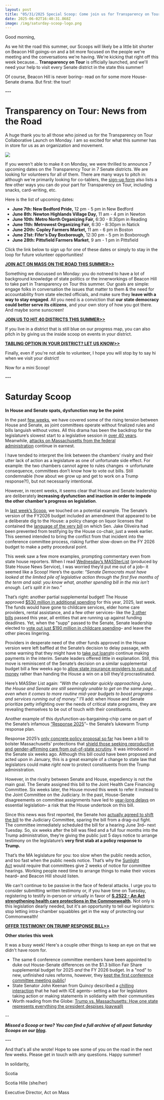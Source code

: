 ```yaml
---
layout: post
title: "05/31/2025 Special Scoop: Come join us for Transparency on Tour!"
date: 2025-06-02T16:40:31.868Z
image: /img/saturday-scoop-logo.png
---
```

Good morning,

As we hit the road this summer, our Scoops will likely be a little bit shorter on Beacon Hill goings-on and a bit more focused on the people we're meeting and the conversations we're having. We're kicking that right off this week because... **Transparency on Tour** is officially launched, and we'll need your help to visit every Senate district in the state this summer! 

Of course, Beacon Hill is never boring– read on for some more House-Senate drama. But first: the tour!

**\---**

# Transparency on Tour: News from the Road

A huge thank you to all those who joined us for the Transparency on Tour Collaborative Launch on Monday. I am so excited for what this summer has in store for us as an organization and movement. 

![](/img/transparency-on-tour-progress-3.png)

If you weren't able to make it on Monday, we were thrilled to announce 7 upcoming dates on the Transparency Tour in 7 Senate districts. We are looking for volunteers for all of them. There are many ways to pitch in: although we're primarily looking for co-tablers, the [sign-up form](https://click.everyaction.com/k/108712140/548783501/1893522956?utm_medium=&nvep=ew0KICAiVGVuYW50VXJpIjogIm5ncHZhbjovL3Zhbi9FQS9FQTAwNy8xLzkwMTUxIiwNCiAgIkRpc3RyaWJ1dGlvblVuaXF1ZUlkIjogIjEyZjM0NDE5LTIyM2UtZjAxMS1hNWYxLTYwNDViZGE5ZDk2YiIsDQogICJFbWFpbEFkZHJlc3MiOiAic2NvdGlhQGFjdG9ubWFzcy5vcmciDQp9&hmac=YxwCCEpAioh7RwSRofbCUHIFF2MRAXEqQ8CNauBBW1I=&emci=25b380c1-983d-f011-a5f1-6045bda9d96b&emdi=12f34419-223e-f011-a5f1-6045bda9d96b&ceid=34858207) also lists a few other ways you can do your part for Transparency on Tour, including snacks, card-writing, etc.  

Here is the list of upcoming dates: 

* **June 7th: New Bedford Pride,** 12 pm - 5 pm in New Bedford
* **June 8th: Newton Highlands Village Day,** 11 am - 4 pm in Newton
* **June 10th: Metro North Organizing Fair,** 6:30 - 8:30pm in Reading
* **June 11th: Metrowest Organizing Fair,** 6:30 - 8:30pm in Natick
* **June 20th:** **Copley Farmers Market,** 11 am - 6 pm in Boston
* **June 21st: Fifer’s Day Boxborough,** 12:30 pm - 5 pm in Boxborough
* **June 28th: Pittsfield Farmers Market**, 9 am - 1 pm in Pittsfield

Click the link below to sign up for one of these dates or simply to stay in the loop for future volunteer opportunities!

**[JOIN ACT ON MASS ON THE ROAD THIS SUMMER>>](https://click.everyaction.com/k/108712141/548783502/1893522956?usp=dialog&utm_medium=&nvep=ew0KICAiVGVuYW50VXJpIjogIm5ncHZhbjovL3Zhbi9FQS9FQTAwNy8xLzkwMTUxIiwNCiAgIkRpc3RyaWJ1dGlvblVuaXF1ZUlkIjogIjEyZjM0NDE5LTIyM2UtZjAxMS1hNWYxLTYwNDViZGE5ZDk2YiIsDQogICJFbWFpbEFkZHJlc3MiOiAic2NvdGlhQGFjdG9ubWFzcy5vcmciDQp9&hmac=YxwCCEpAioh7RwSRofbCUHIFF2MRAXEqQ8CNauBBW1I=&emci=25b380c1-983d-f011-a5f1-6045bda9d96b&emdi=12f34419-223e-f011-a5f1-6045bda9d96b&ceid=34858207)**

Something we discussed on Monday: you do notneed to have a lot of background knowledge of state politics or the innerworkings of Beacon Hill to take part in Transparency on Tour this summer. Our goals are simple: engage folks in conversation the issues that matter to them & the need for accountability from state elected officials, and make sure they **leave with a way to stay engaged**. All you need is a conviction that **our state democracy could better serve its citizens**, and your own story of how you got there. And maybe some sunscreen! 

**[JOIN US TO HIT 40 DISTRICTS THIS SUMMER>>](https://click.everyaction.com/k/108712142/548783503/1893522956?usp=dialog&utm_medium=&nvep=ew0KICAiVGVuYW50VXJpIjogIm5ncHZhbjovL3Zhbi9FQS9FQTAwNy8xLzkwMTUxIiwNCiAgIkRpc3RyaWJ1dGlvblVuaXF1ZUlkIjogIjEyZjM0NDE5LTIyM2UtZjAxMS1hNWYxLTYwNDViZGE5ZDk2YiIsDQogICJFbWFpbEFkZHJlc3MiOiAic2NvdGlhQGFjdG9ubWFzcy5vcmciDQp9&hmac=YxwCCEpAioh7RwSRofbCUHIFF2MRAXEqQ8CNauBBW1I=&emci=25b380c1-983d-f011-a5f1-6045bda9d96b&emdi=12f34419-223e-f011-a5f1-6045bda9d96b&ceid=34858207)**

If you live in a district that is still blue on our progress map, you can also pitch in by giving us the inside scoop on events in your district.

**[TABLING OPTION IN YOUR DISTRICT? LET US KNOW>>](https://click.everyaction.com/k/108712143/548783504/1076940564?usp=dialog&utm_medium=&nvep=ew0KICAiVGVuYW50VXJpIjogIm5ncHZhbjovL3Zhbi9FQS9FQTAwNy8xLzkwMTUxIiwNCiAgIkRpc3RyaWJ1dGlvblVuaXF1ZUlkIjogIjEyZjM0NDE5LTIyM2UtZjAxMS1hNWYxLTYwNDViZGE5ZDk2YiIsDQogICJFbWFpbEFkZHJlc3MiOiAic2NvdGlhQGFjdG9ubWFzcy5vcmciDQp9&hmac=YxwCCEpAioh7RwSRofbCUHIFF2MRAXEqQ8CNauBBW1I=&emci=25b380c1-983d-f011-a5f1-6045bda9d96b&emdi=12f34419-223e-f011-a5f1-6045bda9d96b&ceid=34858207)**

Finally, even if you're not able to volunteer, I hope you will stop by to say hi when we visit your district! 

Now for a mini Scoop!

**\---**

# Saturday Scoop

**In House and Senate spats, dysfunction may be the point**

In the past [few weeks](https://click.everyaction.com/k/108712144/548783505/-295551053?utm_medium=&nvep=ew0KICAiVGVuYW50VXJpIjogIm5ncHZhbjovL3Zhbi9FQS9FQTAwNy8xLzkwMTUxIiwNCiAgIkRpc3RyaWJ1dGlvblVuaXF1ZUlkIjogIjEyZjM0NDE5LTIyM2UtZjAxMS1hNWYxLTYwNDViZGE5ZDk2YiIsDQogICJFbWFpbEFkZHJlc3MiOiAic2NvdGlhQGFjdG9ubWFzcy5vcmciDQp9&hmac=YxwCCEpAioh7RwSRofbCUHIFF2MRAXEqQ8CNauBBW1I=&emci=25b380c1-983d-f011-a5f1-6045bda9d96b&emdi=12f34419-223e-f011-a5f1-6045bda9d96b&ceid=34858207), we have covered some of the rising tension between House and Senate, as joint committees operate without finalized rules and bills languish without votes. All this drama has been the backdrop for the legislature’s slowest start to a legislative session in [over 40 years](https://click.everyaction.com/k/108712145/548783506/1730722389?utm_medium=&nvep=ew0KICAiVGVuYW50VXJpIjogIm5ncHZhbjovL3Zhbi9FQS9FQTAwNy8xLzkwMTUxIiwNCiAgIkRpc3RyaWJ1dGlvblVuaXF1ZUlkIjogIjEyZjM0NDE5LTIyM2UtZjAxMS1hNWYxLTYwNDViZGE5ZDk2YiIsDQogICJFbWFpbEFkZHJlc3MiOiAic2NvdGlhQGFjdG9ubWFzcy5vcmciDQp9&hmac=YxwCCEpAioh7RwSRofbCUHIFF2MRAXEqQ8CNauBBW1I=&emci=25b380c1-983d-f011-a5f1-6045bda9d96b&emdi=12f34419-223e-f011-a5f1-6045bda9d96b&ceid=34858207). Meanwhile, [attacks on Massachusetts from the federal administration](https://click.everyaction.com/k/108712146/548783507/1199544932?s_campaign=breakingnews%3Anewsletter&fbclid=IwY2xjawKj52pleHRuA2FlbQIxMQBicmlkETE4U0gyQTR4S0ZFV3ZQb3RkAR4yzNktuh9ch_TJrdOou6k9DPIeoCnJ4t-OnU22m-qCU6BFqbnRtROv1pxRgg_aem_zJ4z_xJ-hQE3OtY7iWMzEg&utm_medium=&nvep=ew0KICAiVGVuYW50VXJpIjogIm5ncHZhbjovL3Zhbi9FQS9FQTAwNy8xLzkwMTUxIiwNCiAgIkRpc3RyaWJ1dGlvblVuaXF1ZUlkIjogIjEyZjM0NDE5LTIyM2UtZjAxMS1hNWYxLTYwNDViZGE5ZDk2YiIsDQogICJFbWFpbEFkZHJlc3MiOiAic2NvdGlhQGFjdG9ubWFzcy5vcmciDQp9&hmac=YxwCCEpAioh7RwSRofbCUHIFF2MRAXEqQ8CNauBBW1I=&emci=25b380c1-983d-f011-a5f1-6045bda9d96b&emdi=12f34419-223e-f011-a5f1-6045bda9d96b&ceid=34858207) continue in earnest. 

I have tended to interpret the link between the chambers’ rivalry and their utter lack of action as a legislature as one of unfortunate side effect. For example: the two chambers cannot agree to rules changes → unfortunate consequence, committees don’t know how to vote out bills. Still condemnable (how about we grow up and get to work on a Trump response?!), but not necessarily intentional. 

However, in recent weeks, it seems clear that House and Senate leadership are deliberately **increasing dysfunction and inaction in order to impede the other chamber’s progress on legislation**. 

In [last week’s Scoop](https://click.everyaction.com/k/108712147/548783508/-1773808333?utm_medium=&nvep=ew0KICAiVGVuYW50VXJpIjogIm5ncHZhbjovL3Zhbi9FQS9FQTAwNy8xLzkwMTUxIiwNCiAgIkRpc3RyaWJ1dGlvblVuaXF1ZUlkIjogIjEyZjM0NDE5LTIyM2UtZjAxMS1hNWYxLTYwNDViZGE5ZDk2YiIsDQogICJFbWFpbEFkZHJlc3MiOiAic2NvdGlhQGFjdG9ubWFzcy5vcmciDQp9&hmac=YxwCCEpAioh7RwSRofbCUHIFF2MRAXEqQ8CNauBBW1I=&emci=25b380c1-983d-f011-a5f1-6045bda9d96b&emdi=12f34419-223e-f011-a5f1-6045bda9d96b&ceid=34858207), we touched on a potential example. The Senate’s version of the FY2026 budget included an amendment that appeared to be a deliberate dig to the House: a policy change on liquor licenses that contained the [language of the very bill](https://click.everyaction.com/k/108712148/548783509/-1407581124?utm_medium=&nvep=ew0KICAiVGVuYW50VXJpIjogIm5ncHZhbjovL3Zhbi9FQS9FQTAwNy8xLzkwMTUxIiwNCiAgIkRpc3RyaWJ1dGlvblVuaXF1ZUlkIjogIjEyZjM0NDE5LTIyM2UtZjAxMS1hNWYxLTYwNDViZGE5ZDk2YiIsDQogICJFbWFpbEFkZHJlc3MiOiAic2NvdGlhQGFjdG9ubWFzcy5vcmciDQp9&hmac=YxwCCEpAioh7RwSRofbCUHIFF2MRAXEqQ8CNauBBW1I=&emci=25b380c1-983d-f011-a5f1-6045bda9d96b&emdi=12f34419-223e-f011-a5f1-6045bda9d96b&ceid=34858207) on which Sen. Jake Oliveira had been prevented from testifying by the House co-chair, just a week earlier. This seemed intended to bring the conflict from that incident into the conference committee process, risking further slow-down on the FY 2026 budget to make a petty procedural point. 

This week saw a few more examples, prompting commentary even from state house reporters. When I read [Wednesday’s MASSterList](https://click.everyaction.com/k/108712149/548783510/-1435261160?utm_medium=&nvep=ew0KICAiVGVuYW50VXJpIjogIm5ncHZhbjovL3Zhbi9FQS9FQTAwNy8xLzkwMTUxIiwNCiAgIkRpc3RyaWJ1dGlvblVuaXF1ZUlkIjogIjEyZjM0NDE5LTIyM2UtZjAxMS1hNWYxLTYwNDViZGE5ZDk2YiIsDQogICJFbWFpbEFkZHJlc3MiOiAic2NvdGlhQGFjdG9ubWFzcy5vcmciDQp9&hmac=YxwCCEpAioh7RwSRofbCUHIFF2MRAXEqQ8CNauBBW1I=&emci=25b380c1-983d-f011-a5f1-6045bda9d96b&emdi=12f34419-223e-f011-a5f1-6045bda9d96b&ceid=34858207) (produced by State House News Service), I was worried they’d put me out of a job– it seemed like a Scoop! Here’s the quote: *“Senate Democrats must have looked at the limited pile of legislative action through the first five months of the term and said: you know what, another spending bill in the mix isn’t enough. Let’s split it in two.”*

That’s right: another partial supplemental budget! The House approved [$530 million in additional spending](https://click.everyaction.com/k/108712150/548783511/-346122541?utm_medium=&nvep=ew0KICAiVGVuYW50VXJpIjogIm5ncHZhbjovL3Zhbi9FQS9FQTAwNy8xLzkwMTUxIiwNCiAgIkRpc3RyaWJ1dGlvblVuaXF1ZUlkIjogIjEyZjM0NDE5LTIyM2UtZjAxMS1hNWYxLTYwNDViZGE5ZDk2YiIsDQogICJFbWFpbEFkZHJlc3MiOiAic2NvdGlhQGFjdG9ubWFzcy5vcmciDQp9&hmac=YxwCCEpAioh7RwSRofbCUHIFF2MRAXEqQ8CNauBBW1I=&emci=25b380c1-983d-f011-a5f1-6045bda9d96b&emdi=12f34419-223e-f011-a5f1-6045bda9d96b&ceid=34858207) for this year, 2025, last week. The funds would have gone to childcare services, elder home care providers, rental assistance, and a few other services– like the [3 other bills](https://click.everyaction.com/k/108712151/548783512/-295551053?utm_medium=&nvep=ew0KICAiVGVuYW50VXJpIjogIm5ncHZhbjovL3Zhbi9FQS9FQTAwNy8xLzkwMTUxIiwNCiAgIkRpc3RyaWJ1dGlvblVuaXF1ZUlkIjogIjEyZjM0NDE5LTIyM2UtZjAxMS1hNWYxLTYwNDViZGE5ZDk2YiIsDQogICJFbWFpbEFkZHJlc3MiOiAic2NvdGlhQGFjdG9ubWFzcy5vcmciDQp9&hmac=YxwCCEpAioh7RwSRofbCUHIFF2MRAXEqQ8CNauBBW1I=&emci=25b380c1-983d-f011-a5f1-6045bda9d96b&emdi=12f34419-223e-f011-a5f1-6045bda9d96b&ceid=34858207) passed this year, all entities that are running up against funding deadlines. Yet, when the "supp" passed to the Senate, Senate leadership elected to [vote out just $190 million in childcare spending](https://click.everyaction.com/k/108712152/548783513/1619352978?utm_medium=&nvep=ew0KICAiVGVuYW50VXJpIjogIm5ncHZhbjovL3Zhbi9FQS9FQTAwNy8xLzkwMTUxIiwNCiAgIkRpc3RyaWJ1dGlvblVuaXF1ZUlkIjogIjEyZjM0NDE5LTIyM2UtZjAxMS1hNWYxLTYwNDViZGE5ZDk2YiIsDQogICJFbWFpbEFkZHJlc3MiOiAic2NvdGlhQGFjdG9ubWFzcy5vcmciDQp9&hmac=YxwCCEpAioh7RwSRofbCUHIFF2MRAXEqQ8CNauBBW1I=&emci=25b380c1-983d-f011-a5f1-6045bda9d96b&emdi=12f34419-223e-f011-a5f1-6045bda9d96b&ceid=34858207)– and leave the other pieces lingering. 

Providers in desperate need of the other funds approved in the House version were left baffled at the Senate’s decision to delay passage, with some warning that they might have to [take out loans](https://click.everyaction.com/k/108712153/548783514/1619352978?utm_medium=&nvep=ew0KICAiVGVuYW50VXJpIjogIm5ncHZhbjovL3Zhbi9FQS9FQTAwNy8xLzkwMTUxIiwNCiAgIkRpc3RyaWJ1dGlvblVuaXF1ZUlkIjogIjEyZjM0NDE5LTIyM2UtZjAxMS1hNWYxLTYwNDViZGE5ZDk2YiIsDQogICJFbWFpbEFkZHJlc3MiOiAic2NvdGlhQGFjdG9ubWFzcy5vcmciDQp9&hmac=YxwCCEpAioh7RwSRofbCUHIFF2MRAXEqQ8CNauBBW1I=&emci=25b380c1-983d-f011-a5f1-6045bda9d96b&emdi=12f34419-223e-f011-a5f1-6045bda9d96b&ceid=34858207)to continue making payments in the interim. Senate leaders offered little in explanation. Still, this move is reminiscent of the Senate’s decision on a similar supplemental budget bill a few weeks ago to [allow state insurance providers to run out of money](https://click.everyaction.com/k/108712154/548783515/-295551053?utm_medium=&nvep=ew0KICAiVGVuYW50VXJpIjogIm5ncHZhbjovL3Zhbi9FQS9FQTAwNy8xLzkwMTUxIiwNCiAgIkRpc3RyaWJ1dGlvblVuaXF1ZUlkIjogIjEyZjM0NDE5LTIyM2UtZjAxMS1hNWYxLTYwNDViZGE5ZDk2YiIsDQogICJFbWFpbEFkZHJlc3MiOiAic2NvdGlhQGFjdG9ubWFzcy5vcmciDQp9&hmac=YxwCCEpAioh7RwSRofbCUHIFF2MRAXEqQ8CNauBBW1I=&emci=25b380c1-983d-f011-a5f1-6045bda9d96b&emdi=12f34419-223e-f011-a5f1-6045bda9d96b&ceid=34858207) rather than handing the House a win on a bill they’d procrastinated. 

Here’s MASSter List again: *“With the calendar quickly approaching June, the House and Senate are still seemingly unable to get on the same page… even when it comes to more routine mid-year budgets to boost programs and services running out of money.”* I’ll add: when House and Senate prioritize petty infighting over the needs of critical state programs, they are revealing themselves to be out of touch with their constituents. 

Another example of this dysfunction-as-bargaining-chip came on part of the Senate’s infamous [“Response 2025](https://click.everyaction.com/k/108712155/548783516/494935022?utm_medium=&nvep=ew0KICAiVGVuYW50VXJpIjogIm5ncHZhbjovL3Zhbi9FQS9FQTAwNy8xLzkwMTUxIiwNCiAgIkRpc3RyaWJ1dGlvblVuaXF1ZUlkIjogIjEyZjM0NDE5LTIyM2UtZjAxMS1hNWYxLTYwNDViZGE5ZDk2YiIsDQogICJFbWFpbEFkZHJlc3MiOiAic2NvdGlhQGFjdG9ubWFzcy5vcmciDQp9&hmac=YxwCCEpAioh7RwSRofbCUHIFF2MRAXEqQ8CNauBBW1I=&emci=25b380c1-983d-f011-a5f1-6045bda9d96b&emdi=12f34419-223e-f011-a5f1-6045bda9d96b&ceid=34858207)”– the Senate’s lukewarm Trump response plan. 

Response 2025’s [only concrete policy proposal so far](https://click.everyaction.com/k/108712158/548783517/-771627380?utm_medium=&nvep=ew0KICAiVGVuYW50VXJpIjogIm5ncHZhbjovL3Zhbi9FQS9FQTAwNy8xLzkwMTUxIiwNCiAgIkRpc3RyaWJ1dGlvblVuaXF1ZUlkIjogIjEyZjM0NDE5LTIyM2UtZjAxMS1hNWYxLTYwNDViZGE5ZDk2YiIsDQogICJFbWFpbEFkZHJlc3MiOiAic2NvdGlhQGFjdG9ubWFzcy5vcmciDQp9&hmac=YxwCCEpAioh7RwSRofbCUHIFF2MRAXEqQ8CNauBBW1I=&emci=25b380c1-983d-f011-a5f1-6045bda9d96b&emdi=12f34419-223e-f011-a5f1-6045bda9d96b&ceid=34858207) has been a bill to bolster Massachusetts’ protections that [shield those seeking reproductive and gender-affirming care from out-of-state scrutiny](https://click.everyaction.com/k/108712160/548783518/-1726670762?utm_source=ActiveCampaign&utm_medium=email&utm_content=On%20reproductive%20and%20transgender%20care%2C%20Massachusetts%20urged%20not%20to%20rest%20on%20its%20laurels&utm_campaign=DL%2005-29-25&&nvep=ew0KICAiVGVuYW50VXJpIjogIm5ncHZhbjovL3Zhbi9FQS9FQTAwNy8xLzkwMTUxIiwNCiAgIkRpc3RyaWJ1dGlvblVuaXF1ZUlkIjogIjEyZjM0NDE5LTIyM2UtZjAxMS1hNWYxLTYwNDViZGE5ZDk2YiIsDQogICJFbWFpbEFkZHJlc3MiOiAic2NvdGlhQGFjdG9ubWFzcy5vcmciDQp9&hmac=YxwCCEpAioh7RwSRofbCUHIFF2MRAXEqQ8CNauBBW1I=&emci=25b380c1-983d-f011-a5f1-6045bda9d96b&emdi=12f34419-223e-f011-a5f1-6045bda9d96b&ceid=34858207). It was introduced in the Senate six weeks ago. Although this bill could have been proposed and acted upon in January, this is a great example of a change to state law that legislators could make *right now* to protect constituents from the Trump administration. 

However, in the rivalry between Senate and House, expediency is not the main goal. The Senate assigned this bill to the Joint Health Care Financing Committee. Six weeks later, the House moved this week to refer it instead to the Joint Committee on the Judiciary. In the past, House-Senate disagreements on committee assignments have led to [year-long delays](https://click.everyaction.com/k/108712163/548783519/-771627380?utm_medium=&nvep=ew0KICAiVGVuYW50VXJpIjogIm5ncHZhbjovL3Zhbi9FQS9FQTAwNy8xLzkwMTUxIiwNCiAgIkRpc3RyaWJ1dGlvblVuaXF1ZUlkIjogIjEyZjM0NDE5LTIyM2UtZjAxMS1hNWYxLTYwNDViZGE5ZDk2YiIsDQogICJFbWFpbEFkZHJlc3MiOiAic2NvdGlhQGFjdG9ubWFzcy5vcmciDQp9&hmac=YxwCCEpAioh7RwSRofbCUHIFF2MRAXEqQ8CNauBBW1I=&emci=25b380c1-983d-f011-a5f1-6045bda9d96b&emdi=12f34419-223e-f011-a5f1-6045bda9d96b&ceid=34858207) on essential legislation– a risk that the House undertook on this bill. 

Since this news was first reported, the Senate *has* [actually agreed to shift the bill](https://click.everyaction.com/k/108712164/548783520/1157196357?utm_medium=&nvep=ew0KICAiVGVuYW50VXJpIjogIm5ncHZhbjovL3Zhbi9FQS9FQTAwNy8xLzkwMTUxIiwNCiAgIkRpc3RyaWJ1dGlvblVuaXF1ZUlkIjogIjEyZjM0NDE5LTIyM2UtZjAxMS1hNWYxLTYwNDViZGE5ZDk2YiIsDQogICJFbWFpbEFkZHJlc3MiOiAic2NvdGlhQGFjdG9ubWFzcy5vcmciDQp9&hmac=YxwCCEpAioh7RwSRofbCUHIFF2MRAXEqQ8CNauBBW1I=&emci=25b380c1-983d-f011-a5f1-6045bda9d96b&emdi=12f34419-223e-f011-a5f1-6045bda9d96b&ceid=34858207) to the Judiciary Committee, sparing the bill from a drag-out fight. The committee immediately scheduled the bill for a hearing June 3rd– next Tuesday. So, six weeks after the bill was filed and a full four months into the Trump administration, they’re giving the public just 5 days notice to arrange testimony on the legislature’s **very first stab at a policy response to Trump.** 

That’s the MA legislature for you: too slow when the public needs action, and too fast when the public needs notice. That’s why the [Sunlight Act](https://click.everyaction.com/k/108712165/548783521/-740582556?utm_medium=&nvep=ew0KICAiVGVuYW50VXJpIjogIm5ncHZhbjovL3Zhbi9FQS9FQTAwNy8xLzkwMTUxIiwNCiAgIkRpc3RyaWJ1dGlvblVuaXF1ZUlkIjogIjEyZjM0NDE5LTIyM2UtZjAxMS1hNWYxLTYwNDViZGE5ZDk2YiIsDQogICJFbWFpbEFkZHJlc3MiOiAic2NvdGlhQGFjdG9ubWFzcy5vcmciDQp9&hmac=YxwCCEpAioh7RwSRofbCUHIFF2MRAXEqQ8CNauBBW1I=&emci=25b380c1-983d-f011-a5f1-6045bda9d96b&emdi=12f34419-223e-f011-a5f1-6045bda9d96b&ceid=34858207) would require that committees give 2 weeks of notice for committee hearings. Working people need time to arrange things to make their voices heard– and Beacon Hill should listen. 

We can't continue to be passive in the face of federal attacks. I urge you to consider submitting written testimony or, if you have time on Tuesday, registering to testify in-person or virtually in favor of **[S.2522 - An Act strengthening health care protections in the Commonwealth](https://click.everyaction.com/k/108712166/548783522/1157196357?utm_medium=&nvep=ew0KICAiVGVuYW50VXJpIjogIm5ncHZhbjovL3Zhbi9FQS9FQTAwNy8xLzkwMTUxIiwNCiAgIkRpc3RyaWJ1dGlvblVuaXF1ZUlkIjogIjEyZjM0NDE5LTIyM2UtZjAxMS1hNWYxLTYwNDViZGE5ZDk2YiIsDQogICJFbWFpbEFkZHJlc3MiOiAic2NvdGlhQGFjdG9ubWFzcy5vcmciDQp9&hmac=YxwCCEpAioh7RwSRofbCUHIFF2MRAXEqQ8CNauBBW1I=&emci=25b380c1-983d-f011-a5f1-6045bda9d96b&emdi=12f34419-223e-f011-a5f1-6045bda9d96b&ceid=34858207).** Not only is this legislation dearly needed, but it's an opportunity to tell our legislators: stop letting intra-chamber squabbles get in the way of protecting our Commonwealth!

**[OFFER TESTIMONY ON TRUMP RESPONSE BILL>>](https://click.everyaction.com/k/108712167/548783530/345574372?id=a36UCyb_E0uuHFc8Z1DIiLsxEr4sxeFIv3j8Iy6UZZRUMjlQUUhPOFZZTEQxMTZNQVRaSlA4WDUxWi4u&route=shorturl&utm_medium=&nvep=ew0KICAiVGVuYW50VXJpIjogIm5ncHZhbjovL3Zhbi9FQS9FQTAwNy8xLzkwMTUxIiwNCiAgIkRpc3RyaWJ1dGlvblVuaXF1ZUlkIjogIjEyZjM0NDE5LTIyM2UtZjAxMS1hNWYxLTYwNDViZGE5ZDk2YiIsDQogICJFbWFpbEFkZHJlc3MiOiAic2NvdGlhQGFjdG9ubWFzcy5vcmciDQp9&hmac=YxwCCEpAioh7RwSRofbCUHIFF2MRAXEqQ8CNauBBW1I=&emci=25b380c1-983d-f011-a5f1-6045bda9d96b&emdi=12f34419-223e-f011-a5f1-6045bda9d96b&ceid=34858207)**

**Other stories this week**

It was a busy week! Here's a couple other things to keep an eye on that we didn't have room for.

* The same 6 conference committee members have been appointed to duke out House-Senate differences on the $1.3 billion Fair Share supplemental budget for 2025 *and* the FY 2026 budget. In a "nod" to new, unfinished rules reforms, however, they [kept the first conference committee meeting public](https://click.everyaction.com/k/108712168/548783539/536734563?utm_medium=&nvep=ew0KICAiVGVuYW50VXJpIjogIm5ncHZhbjovL3Zhbi9FQS9FQTAwNy8xLzkwMTUxIiwNCiAgIkRpc3RyaWJ1dGlvblVuaXF1ZUlkIjogIjEyZjM0NDE5LTIyM2UtZjAxMS1hNWYxLTYwNDViZGE5ZDk2YiIsDQogICJFbWFpbEFkZHJlc3MiOiAic2NvdGlhQGFjdG9ubWFzcy5vcmciDQp9&hmac=YxwCCEpAioh7RwSRofbCUHIFF2MRAXEqQ8CNauBBW1I=&emci=25b380c1-983d-f011-a5f1-6045bda9d96b&emdi=12f34419-223e-f011-a5f1-6045bda9d96b&ceid=34858207)!
* State Senator John Keenan from Quincy described a [chilling interaction](https://click.everyaction.com/k/108712169/548783547/1717951915?utm_medium=&nvep=ew0KICAiVGVuYW50VXJpIjogIm5ncHZhbjovL3Zhbi9FQS9FQTAwNy8xLzkwMTUxIiwNCiAgIkRpc3RyaWJ1dGlvblVuaXF1ZUlkIjogIjEyZjM0NDE5LTIyM2UtZjAxMS1hNWYxLTYwNDViZGE5ZDk2YiIsDQogICJFbWFpbEFkZHJlc3MiOiAic2NvdGlhQGFjdG9ubWFzcy5vcmciDQp9&hmac=YxwCCEpAioh7RwSRofbCUHIFF2MRAXEqQ8CNauBBW1I=&emci=25b380c1-983d-f011-a5f1-6045bda9d96b&emdi=12f34419-223e-f011-a5f1-6045bda9d96b&ceid=34858207) that he had with ICE agents– setting a bar for legislators taking action or making statements in solidarity with their communities
* Worth reading from the Globe: [Trump vs. Massachusetts: How one state represents everything the president despises (paywall)](https://click.everyaction.com/k/108712170/548783553/1199544932?s_campaign=breakingnews%3Anewsletter&fbclid=IwY2xjawKj52pleHRuA2FlbQIxMQBicmlkETE4U0gyQTR4S0ZFV3ZQb3RkAR4yzNktuh9ch_TJrdOou6k9DPIeoCnJ4t-OnU22m-qCU6BFqbnRtROv1pxRgg_aem_zJ4z_xJ-hQE3OtY7iWMzEg&utm_medium=&nvep=ew0KICAiVGVuYW50VXJpIjogIm5ncHZhbjovL3Zhbi9FQS9FQTAwNy8xLzkwMTUxIiwNCiAgIkRpc3RyaWJ1dGlvblVuaXF1ZUlkIjogIjEyZjM0NDE5LTIyM2UtZjAxMS1hNWYxLTYwNDViZGE5ZDk2YiIsDQogICJFbWFpbEFkZHJlc3MiOiAic2NvdGlhQGFjdG9ubWFzcy5vcmciDQp9&hmac=YxwCCEpAioh7RwSRofbCUHIFF2MRAXEqQ8CNauBBW1I=&emci=25b380c1-983d-f011-a5f1-6045bda9d96b&emdi=12f34419-223e-f011-a5f1-6045bda9d96b&ceid=34858207)

*\--*

***Missed a Scoop or two? You can find a full archive of all past Saturday Scoops on our [blog](https://actonmass.org/blog?utm_medium=&{{{EngagementData}}}&emci=25102f50-235a-ee11-9937-00224832eb73&emdi=ea000000-0000-0000-0000-000000000001&ceid={{ContactsEmailID}}).***

**\---**

And that's all she wrote! Hope to see some of you on the road in the next few weeks. Please get in touch with any questions. Happy summer! 

In solidarity,

Scotia

Scotia Hille (she/her)

Executive Director, Act on Mass